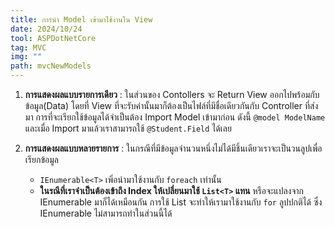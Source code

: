 ```yaml
---
title: การนำ Model เข้ามาใช้งานใน View
date: 2024/10/24
tool: ASPDotNetCore
tag: MVC
img: ""
path: mvcNewModels
---
```


1. **การแสดงผลแบบรายการเดียว** : ในส่วนของ Contollers จะ Return View ออกไปพร้อมกับข้อมูล(Data) โดยที่ View ที่จะรับค่านั้นมาก็ต้องเป็นไฟล์ที่มีชื่อเดียวกันกับ Controller ที่ส่งมา การที่จะเรียกใช้ข้อมูลได้จำเป็นต้อง Import Model เข้ามาก่อน ดังนี้ `@model ModelName` และเมื่อ Import มาแล้วเราสามารถใช้ `@Student.Field` ได้เลย

2. **การแสดงผลแบบหลายรายการ** : ในกรณีที่มีข้อมูลจำนวนหนึ่งไม่ได้มีชิ้นเดียวเราจะเป็นวนลูปเพื่อเรียกข้อมูล
   - `IEnumerable<T>` เพิ่อนำมาใช้งานกับ `foreach` เท่านั้น <br>
   - **ในรณีที่เราจำเป็นต้องเข้าถึง Index ให้เปลี่ยนมาใช้ `List<T>` แทน** หรือจะแปลงจาก IEnumerable มาก็ได้เหมือนกัน การใช้ List จะทำให้เรามาใช้งานกับ `for` ลูปปกติได้ ซึ่ง IEnumerable ไม่สามารถทำในส่วนนี้ได้
